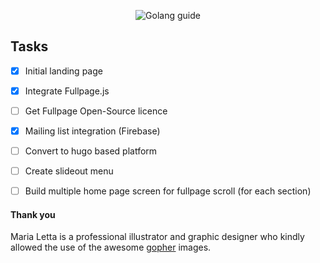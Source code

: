 <p align="center">
<img src="https://golang.guide/dist/img/gophers/golang-guide-gopher-img.png" alt="Golang guide" />
</p>

## Tasks

- [x] Initial landing page
- [x] Integrate Fullpage.js
- [ ] Get Fullpage Open-Source licence
- [x] Mailing list integration (Firebase)
- [ ] Convert to hugo based platform
- [ ] Create slideout menu
- [ ] Build multiple home page screen for fullpage scroll (for each section)



#### Thank you
<p>Maria Letta is a professional illustrator and graphic designer who kindly allowed the use of the awesome <a href="https://github.com/MariaLetta/free-gophers-pack" target="_blank">gopher</a> images.